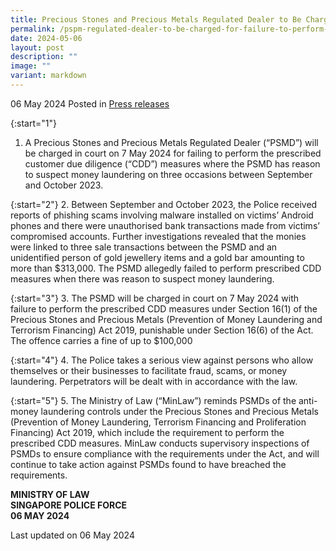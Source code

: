 ```yaml
---
title: Precious Stones and Precious Metals Regulated Dealer to Be Charged for Failure to Perform the Prescribed Customer Due Diligence Measures
permalink: /pspm-regulated-dealer-to-be-charged-for-failure-to-perform-prescribed-cdd-measures/
date: 2024-05-06
layout: post
description: ""
image: ""
variant: markdown
---
```

06 May 2024 Posted in [Press releases](/news/press-releases)

{:start="1"}
1.	A  Precious Stones and Precious Metals Regulated Dealer (“PSMD”) will be charged in court on 7 May 2024 for failing to perform the prescribed customer due diligence (“CDD”) measures where the PSMD has reason to suspect money laundering on three occasions between September and October 2023.

{:start="2"}
2.	Between September and October 2023, the Police received reports of phishing scams involving malware installed on victims’ Android phones and there were unauthorised bank transactions made from victims’ compromised accounts. Further investigations revealed that the monies were linked to three sale transactions between the PSMD and an unidentified person of gold jewellery items and a gold bar amounting to more than $313,000. The PSMD allegedly failed to perform prescribed CDD measures when there was reason to suspect money laundering.

{:start="3"}
3.	The PSMD will be charged in court on 7 May 2024 with failure to perform the prescribed CDD measures under Section 16(1) of the Precious
Stones and Precious Metals (Prevention of Money Laundering and Terrorism Financing) Act 2019, punishable under Section 16(6) of the Act. The offence carries a fine of up to $100,000

{:start="4"}
4. The Police takes a serious view against persons who allow themselves or their businesses to facilitate fraud, scams, or money laundering. Perpetrators will be dealt with in accordance with the law.

{:start="5"}
5. The Ministry of Law (“MinLaw”) reminds PSMDs of the anti-money laundering controls under the Precious Stones and Precious Metals (Prevention of Money Laundering, Terrorism Financing and Proliferation
Financing) Act 2019, which include the requirement to perform the prescribed CDD measures. MinLaw conducts supervisory inspections of PSMDs to ensure compliance with the requirements under the Act, and will continue to take action against PSMDs found to have breached the requirements.

**MINISTRY OF LAW**
<br>**SINGAPORE POLICE FORCE**
<br>**06 MAY 2024**
 
<p class="right-side-updated">Last updated on 06 May 2024</p>
